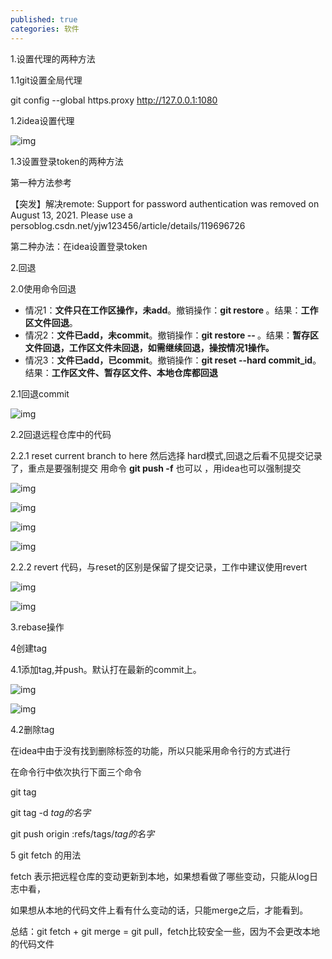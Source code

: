 ```yaml
---
published: true
categories: 软件
---
```

1.设置代理的两种方法

1.1git设置全局代理

git config --global https.proxy http://127.0.0.1:1080

1.2idea设置代理

![img](https://picx.zhimg.com/80/v2-2f4f9bdd8b2537144dad800a6a8d8a21_720w.png?source=d16d100b)






1.3设置登录token的两种方法

第一种方法参考  

【突发】解决remote: Support for password authentication was removed on August 13, 2021. Please use a persoblog.csdn.net/yjw123456/article/details/119696726

第二种办法：在idea设置登录token

2.回退

2.0使用命令回退

- 情况1：**文件只在工作区操作，未add**。撤销操作：**git restore <file>**。结果：**工作区文件回退**。
- 情况2：**文件已add，未commit**。撤销操作：**git restore -- <file>**。结果：**暂存区文件回退，工作区文件未回退，如需继续回退，操按情况1操作。**
- 情况3：**文件已add，已commit**。撤销操作：**git reset --hard commit_id**。结果：**工作区文件、暂存区文件、本地仓库都回退**

2.1回退commit

![img](https://pica.zhimg.com/80/v2-9e83214a3d18308bd84f8cd0f1340fe2_720w.png?source=d16d100b)






2.2回退远程仓库中的代码

2.2.1 reset current branch to here 然后选择 hard模式,回退之后看不见提交记录了，重点是要强制提交 用命令  **git push -f**    也可以 ，用idea也可以强制提交

![img](https://pica.zhimg.com/80/v2-a3bfd2d114fb50d4b095f829bbdb30c0_720w.png?source=d16d100b)






![img](https://pic1.zhimg.com/80/v2-bac92c14db337ab41e39e3eb033f1b67_720w.png?source=d16d100b)






![img](https://picx.zhimg.com/80/v2-386d2bf9d63469a4d492b9c4d9c6353b_720w.png?source=d16d100b)






![img](https://picx.zhimg.com/80/v2-3126cbd14760eb28da5b7b2cfa113bb6_720w.png?source=d16d100b)






2.2.2 revert 代码，与reset的区别是保留了提交记录，工作中建议使用revert

![img](https://picx.zhimg.com/80/v2-0659674532c8a9eced26d70075b96614_720w.png?source=d16d100b)






![img](https://picx.zhimg.com/80/v2-a41ec0b30b0a6032cdcd265cdf0d36a6_720w.png?source=d16d100b)






3.rebase操作

4创建tag

4.1添加tag,并push。默认打在最新的commit上。

![img](https://picx.zhimg.com/80/v2-024ab7d53e1be3878ce103a8fd87278c_720w.png?source=d16d100b)






![img](https://picx.zhimg.com/80/v2-a1ea26c2ffb622ff9469531b400cfb0e_720w.png?source=d16d100b)






4.2删除tag

在idea中由于没有找到删除标签的功能，所以只能采用命令行的方式进行

在命令行中依次执行下面三个命令

git tag

git tag -d *tag的名字*

git push origin :refs/tags/*tag的名字*

5 git fetch 的用法

fetch 表示把远程仓库的变动更新到本地，如果想看做了哪些变动，只能从log日志中看，

如果想从本地的代码文件上看有什么变动的话，只能merge之后，才能看到。

总结：git fetch + git merge = git pull，fetch比较安全一些，因为不会更改本地的代码文件